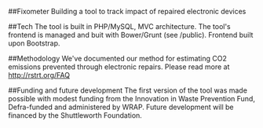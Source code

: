 ##Fixometer
Building a tool to track impact of repaired electronic devices

##Tech
The tool is built in PHP/MySQL, MVC architecture. The tool's frontend is managed and buit with Bower/Grunt (see /public). Frontend built upon Bootstrap.

##Methodology
We've documented our method for estimating CO2 emissions prevented through electronic repairs. Please read more at http://rstrt.org/FAQ

##Funding and future development
The first version of the tool was made possible with modest funding from the Innovation in Waste Prevention Fund, Defra-funded and administered by WRAP. Future development will be financed by the Shuttleworth Foundation. 
